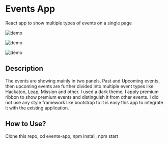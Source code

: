 # Events App

React app to show multiple types of events on a single page

![demo](https://raw.githubusercontent.com/asifsha/events-app/master/demo/demo.gif)

![demo](https://raw.githubusercontent.com/asifsha/events-app/master/demo/premiumerror.gif)

![demo](https://raw.githubusercontent.com/asifsha/events-app/master/demo/filtering.gif)

## Description
The events are showing mainly in two panels, Past and Upcoming events, then upcoming events are further divided into multiple event types like Hackaton, Leap, Mission and other. I used a dark theme, I apply premium ribbon to show premium events and distinguish it from other events. I did not use any style framework like bootstrap to it is easy this app to integrate it with the existing application.

## How to Use?
Clone this repo, cd events-app, npm install, npm start
